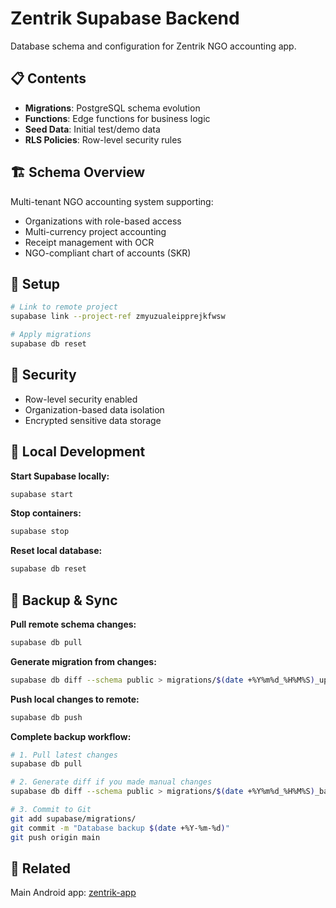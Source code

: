 # Zentrik Supabase Backend

Database schema and configuration for Zentrik NGO accounting app.


## 📋 Contents

- **Migrations**: PostgreSQL schema evolution
- **Functions**: Edge functions for business logic  
- **Seed Data**: Initial test/demo data
- **RLS Policies**: Row-level security rules

## 🏗️ Schema Overview

Multi-tenant NGO accounting system supporting:
- Organizations with role-based access
- Multi-currency project accounting
- Receipt management with OCR
- NGO-compliant chart of accounts (SKR)

## 🚀 Setup

```bash
# Link to remote project
supabase link --project-ref zmyuzualeipprejkfwsw

# Apply migrations
supabase db reset
```

## 🔐 Security

- Row-level security enabled
- Organization-based data isolation
- Encrypted sensitive data storage

## 🐳 Local Development

**Start Supabase locally:**
```bash
supabase start
```

**Stop containers:**
```bash
supabase stop
```

**Reset local database:**
```bash
supabase db reset
```

## 💾 Backup & Sync

**Pull remote schema changes:**
```bash
supabase db pull
```

**Generate migration from changes:**
```bash
supabase db diff --schema public > migrations/$(date +%Y%m%d_%H%M%S)_update.sql
```

**Push local changes to remote:**
```bash
supabase db push
```

**Complete backup workflow:**
```bash
# 1. Pull latest changes
supabase db pull

# 2. Generate diff if you made manual changes
supabase db diff --schema public > migrations/$(date +%Y%m%d_%H%M%S)_backup.sql

# 3. Commit to Git
git add supabase/migrations/
git commit -m "Database backup $(date +%Y-%m-%d)"
git push origin main
```

## 📱 Related

Main Android app: [zentrik-app](https://github.com/tyfnnn/Zentrik)

